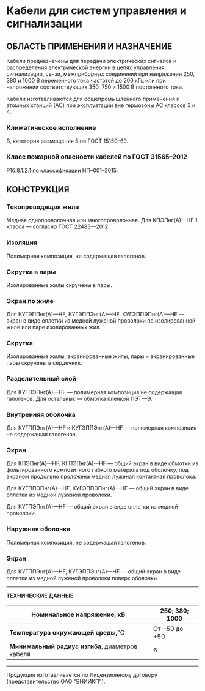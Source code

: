 # Кабели для систем управления и сигнализации

## ОБЛАСТЬ ПРИМЕНЕНИЯ И НАЗНА́ЧЕНИЕ  
Кабели предназначены для передачи электрических сигналов и распределения электрической энергии в цепях управления, сигнализации, связи, межприборных соединений при напряжении 250, 380 и 1000 В переменного тока частотой до 200 кГц или при напряжении соответствующих 350, 750 и 1500 В постоянного тока.

Кабели изготавливаются для общепромышленного применения и атомных станций (АС) при эксплуатации вне гермозоны АС классов 3 и 4.

### Климатическое исполнение 
В, категория размещения 5 по ГОСТ 15150–69.

### Класс пожарной опасности кабелей по ГОСТ 31565–2012
P1б.8.1.2.1 по классификации НП–001–2015.

## КОНСТРУКЦИЯ  

### Токопроводящая жила  
Медная однопроволочная или многопроволочная. Для КПЭПнг(А)—HF 1 класса — согласно ГОСТ 22483—2012.

### Изоляция  
Полимерная композиция, не содержащая галогенов.

### Скрутка в пары  
Изолированные жилы скручены в пары.

### Экран по жиле  
Для КУГЭППнг(А)—HF, КУГЭППЭнг(А)—HF, КУГЭППЭПнг(А)—HF — экран в виде оплетки из медной луженой проволоки по изолированной жиле или паре изолированных жил.

### Скрутка  
Изолированные жилы, экранированные жилы, пары и экранированные пары скручены в сердечник.

### Разделительный слой  
Для КУГПЭПнг(А)—HF — полимерная композиция не содержащая галогенов. Для остальных — обмотка пленкой ПЭТ—Э.

### Внутренняя оболочка  
Для КУГППЭнг(А)—HF и КУГЭППЭнг(А)—HF — полимерная композиция не содержащая галогенов.

### Экран  
Для КПЭПнг(А)—HF, КГПЭПнг(А)—HF — общий экран в виде обмотки из фольгированного композитного гибкого материла под оболочку, под экраном продольно проложена медная луженая контактная проволока.

Для КУГППЭПнг(А)—HF, КУГЭППЭПнг(А)—HF — общий экран в виде оплетки из медной луженой проволоки.

Для КУГПЭПнг(А)—HF — общий экран в виде оплетки из медной проволоки.

### Наружная оболочка  
Полимерная композиция, не содержащая галогенов.

### Экран  
Для КУГППЭнг(А)—HF, КУГЭППЭнг(А)—HF — общий экран в виде оплетки из медной луженой проволоки поверх оболочки.

---

**ТЕХНИЧЕСКИЕ ДАННЫЕ**

| **Номинальное напряжение, кВ** | 250; 380; 1000 |
|----------------------------------|----------------|
| **Температура окружающей среды,**°C | От −50 до +50 |
| **Минимальный радиус изгиба**, диаметров кабеля | 6 |

---
Продукция изготавливается по Лицензионному договору (представительство ОАО "ВНИИКП").
